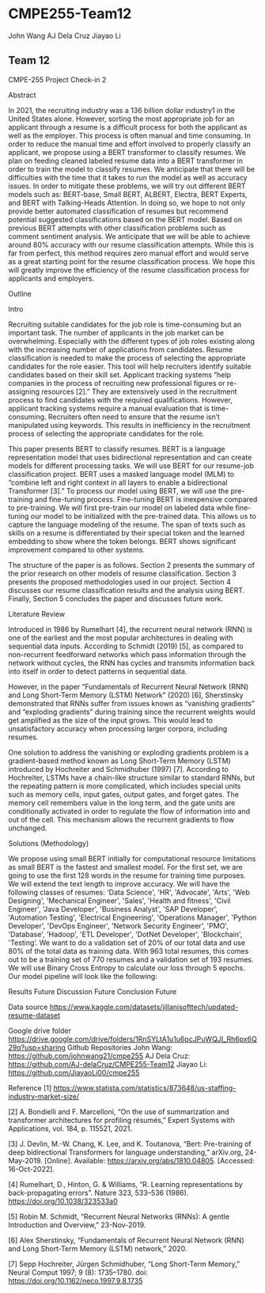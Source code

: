 # CMPE255-Team12

John Wang
AJ Dela Cruz
Jiayao Li
## Team 12
CMPE-255 Project Check-in 2

Abstract

In 2021, the recruiting industry was a 136 billion dollar industry1 in the United States alone. However, sorting the most appropriate job for an applicant through a resume is a difficult process for both the applicant as well as the employer. This process is often manual and time consuming. In order to reduce the manual time and effort involved to properly classify an applicant, we propose using a BERT transformer to classify resumes. We plan on feeding cleaned labeled resume data into a BERT transformer in order to train the model to classify resumes. We anticipate that there will be difficulties with the time that it takes to run the model as well as accuracy issues. In order to mitigate these problems, we will try out different BERT models such as: BERT-base, Small BERT, ALBERT, Electra, BERT Experts, and BERT with Talking-Heads Attention. 
In doing so, we hope to not only provide better automated classification of resumes but    recommend potential suggested classifications based on the BERT model. Based on previous BERT attempts with other classification problems such as comment sentiment analysis. We anticipate that we will be able to achieve around 80% accuracy with our resume classification attempts. While this is far from perfect, this method requires zero manual effort and would serve as a great starting point for the resume classification process. We hope this will greatly improve the efficiency of the resume classification process for applicants and employers.

Outline

Intro

Recruiting suitable candidates for the job role is time-consuming but an important task. The number of applicants in the job market can be overwhelming. Especially with the different types of job roles existing along with the increasing number of applications from candidates. Resume classification is needed to make the process of selecting the appropriate candidates for the role easier. This tool will help recruiters identify suitable candidates based on their skill set. Applicant tracking systems “help companies in the process of recruiting new professional figures or re-assigning resources [2].” They are extensively used in the recruitment process to find candidates with the required qualifications. However, applicant tracking systems require a manual evaluation that is time-consuming. Recruiters often need to ensure that the resume isn’t manipulated using keywords. This results in inefficiency in the recruitment process of selecting the appropriate candidates for the role.

This paper presents BERT to classify resumes. BERT is a language representation model that uses bidirectional representation and can create models for different processing tasks. We will use BERT for our resume-job classification project. BERT uses a masked language model (MLM) to “combine left and right context in all layers to enable a bidirectional Transformer [3].” To process our model using BERT, we will use the pre-training and fine-tuning process. Fine-tuning BERT is inexpensive compared to pre-training. We will first pre-train our model on labeled data while fine-tuning our model to be initialized with the pre-trained data. This allows us to capture the language modeling of the resume. The span of texts such as skills on a resume is differentiated by their special token and the learned embedding to show where the token belongs. BERT shows significant improvement compared to other systems.

The structure of the paper is as follows. Section 2 presents the summary of the prior research on other models of resume classification. Section 3 presents the proposed methodologies used in our project. Section 4 discusses our resume classification results and the analysis using BERT. Finally, Section 5 concludes the paper and discusses future work.


Literature Review

Introduced in 1986 by Rumelhart [4], the recurrent neural network (RNN) is one of the earliest and the most popular architectures in dealing with sequential data inputs. According to Schmidt (2019) [5], as compared to non-recurrent feedforward networks which pass information through the network without cycles, the RNN has cycles and transmits information back into itself in order to detect patterns in sequential data.

However, in the paper “Fundamentals of Recurrent Neural Network (RNN) and Long Short-Term Memory (LSTM) Network” (2020) [6], Sherstinsky demonstrated that RNNs suffer from issues known as “vanishing gradients” and “exploding gradients” during training since the recurrent weights would get amplified as the size of the input grows. This would lead to unsatisfactory accuracy when processing larger corpora, including resumes.

One solution to address the vanishing or exploding gradients problem is a gradient-based method known as Long Short-Term Memory (LSTM) introduced by Hochreiter and Schmidhuber (1997) [7]. According to Hochreiter, LSTMs have a chain-like structure similar to standard RNNs, but the repeating pattern is more complicated, which includes special units such as memory cells, input gates, output gates, and forget gates. The memory cell remembers value in the long term, and the gate units are conditionally activated in order to regulate the flow of information into and out of the cell. This mechanism allows the recurrent gradients to flow unchanged.

Solutions (Methodology)

We propose using small BERT initially for computational resource limitations as small BERT is the fastest and smallest model. For the first set, we are going to use the first 128 words in the resume for training time purposes. We will extend the text length to improve accuracy. We will have the following classes of resumes: 'Data Science', 'HR', 'Advocate', 'Arts', 'Web Designing', 'Mechanical Engineer', 'Sales', 'Health and fitness', 'Civil Engineer', 'Java Developer', 'Business Analyst', 'SAP Developer', 'Automation Testing', 'Electrical Engineering', 'Operations Manager', 'Python Developer', 'DevOps Engineer', 'Network Security Engineer', 'PMO', 'Database', 'Hadoop', 'ETL Developer', 'DotNet Developer', 'Blockchain', 'Testing’. We want to do a validation set of 20% of our total data and use 80% of the total data as training data. With 963 total resumes, this comes out to be a training set of 770 resumes and a validation set of 193 resumes. We will use Binary Cross Entropy to calculate our loss through 5 epochs. Our model pipeline will look like the following:
  
Results
Future
Discussion
Future
Conclusion
Future

Data source
https://www.kaggle.com/datasets/jillanisofttech/updated-resume-dataset

Google drive folder 
https://drive.google.com/drive/folders/1RnSYLtA1u1u6pcJPuWQJI_Rh6px6Q29q?usp=sharing
Github Repositories 
John Wang: https://github.com/johnwang21/cmpe255
AJ Dela Cruz:  https://github.com/AJ-delaCruz/CMPE255-Team12 
Jiayao Li: https://github.com/JiayaoLi00/cmpe255

Reference
[1] https://www.statista.com/statistics/873648/us-staffing-industry-market-size/

[2] A. Bondielli and F. Marcelloni, “On the use of summarization and transformer architectures for profiling résumés,” Expert Systems with Applications, vol. 184, p. 115521, 2021.

[3] J. Devlin, M.-W. Chang, K. Lee, and K. Toutanova, “Bert: Pre-training of deep bidirectional Transformers for language understanding,” arXiv.org, 24-May-2019. [Online]. Available: https://arxiv.org/abs/1810.04805. [Accessed: 16-Oct-2022].

[4] Rumelhart, D., Hinton, G. & Williams, “R. Learning representations by back-propagating errors”. Nature 323, 533–536 (1986). https://doi.org/10.1038/323533a0

[5] Robin M. Schmidt, “Recurrent Neural Networks (RNNs): A gentle Introduction and Overview,” 23-Nov-2019.

[6] Alex Sherstinsky, “Fundamentals of Recurrent Neural Network (RNN) and Long Short-Term Memory (LSTM) network,” 2020.

[7] Sepp Hochreiter, Jürgen Schmidhuber, “Long Short-Term Memory,” Neural Comput 1997; 9 (8): 1735–1780. doi: https://doi.org/10.1162/neco.1997.9.8.1735

